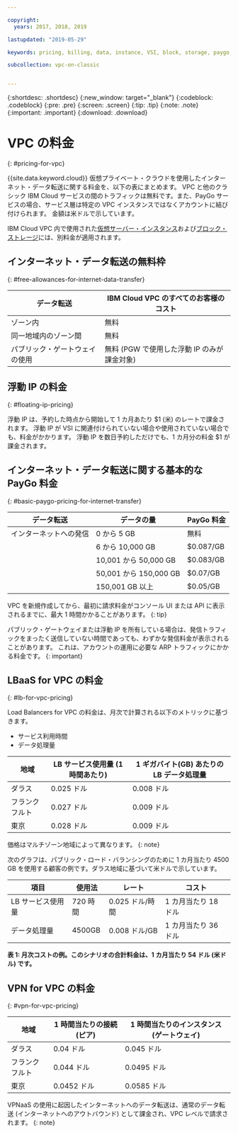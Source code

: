 ```yaml
---

copyright:
  years: 2017, 2018, 2019

lastupdated: "2019-05-29"

keywords: pricing, billing, data, instance, VSI, block, storage, paygo, transfer, floating, server, VPC, allowance, gateway, egress, minimal charges, ARP, traffic

subcollection: vpc-on-classic


---
```


{:shortdesc: .shortdesc}
{:new_window: target="_blank"}
{:codeblock: .codeblock}
{:pre: .pre}
{:screen: .screen}
{:tip: .tip}
{:note: .note}
{:important: .important}
{:download: .download}


# VPC の料金
{: #pricing-for-vpc}

{{site.data.keyword.cloud}} 仮想プライベート・クラウドを使用したインターネット・データ転送に関する料金を、以下の表にまとめます。 VPC と他のクラシック IBM Cloud サービスの間のトラフィックは無料です。また、PayGo サービスの場合、サービス層は特定の VPC インスタンスではなくアカウントに結び付けられます。 金額は米ドルで示しています。

IBM Cloud VPC 内で使用された[仮想サーバー・インスタンス](/docs/vpc-on-classic?topic=vpc-on-classic-pricing-for-virtual-servers-for-vpc)および[ブロック・ストレージ](/docs/vpc-on-classic?topic=vpc-on-classic-block-storage-pricing)には、別料金が適用されます。

## インターネット・データ転送の無料枠
{: #free-allowances-for-internet-data-transfer}

| データ転送 |  IBM Cloud VPC のすべてのお客様のコスト |
|---------------|------------------|
| ゾーン内 | 無料 |
| 同一地域内のゾーン間 | 無料 |
| パブリック・ゲートウェイの使用 | 無料 (PGW で使用した浮動 IP のみが課金対象) |

## 浮動 IP の料金
{: #floating-ip-pricing}

浮動 IP は、予約した時点から開始して 1 カ月あたり $1 (米) のレートで課金されます。 浮動 IP が VSI に関連付けられていない場合や使用されていない場合でも、料金がかかります。 浮動 IP を数日予約しただけでも、1 カ月分の料金 $1 が課金されます。

## インターネット・データ転送に関する基本的な PayGo 料金
{: #basic-paygo-pricing-for-internet-transfer}

| データ転送 | データの量 | PayGo 料金 |
|-----------|-----------|------------------|
| インターネットへの発信 |  0 から 5 GB | 無料 |
|  | 6 から 10,000 GB | $0.087/GB |
|  | 10,001 から 50,000 GB | $0.083/GB |
|  | 50,001 から 150,000 GB | $0.07/GB |
|  | 150,001 GB 以上 | $0.05/GB |


VPC を新規作成してから、最初に請求料金がコンソール UI または API に表示されるまでに、最大 1 時間かかることがあります。
{: tip}

パブリック・ゲートウェイまたは浮動 IP を所有している場合は、発信トラフィックをまったく送信していない時間であっても、わずかな発信料金が表示されることがあります。 これは、アカウントの運用に必要な ARP トラフィックにかかる料金です。
{: important}

## LBaaS for VPC の料金
{: #lb-for-vpc-pricing}

Load Balancers for VPC の料金は、月次で計算される以下のメトリックに基づきます。
* サービス利用時間
* データ処理量


| 地域 | LB サービス使用量 (1 時間あたり) | 1 ギガバイト(GB) あたりの LB データ処理量 |
|------------|--------------------------|-------------------------|
| ダラス | 0.025 ドル | 0.008 ドル |
| フランクフルト | 0.027 ドル | 0.009 ドル |
| 東京 | 0.028 ドル | 0.009 ドル |

価格はマルチゾーン地域によって異なります。
{: note}

次のグラフは、パブリック・ロード・バランシングのために 1 カ月当たり 4500 GB を使用する顧客の例です。ダラス地域に基づいて米ドルで示しています。

| 項目 | 使用法 | レート |コスト|
|---------|--------|---------|---------|          
| LB サービス使用量| 720 時間 | 0.025 ドル/時間 | 1 カ月当たり 18 ドル |
|データ処理量| 4500GB  |  0.008 ドル/GB | 1 カ月当たり 36 ドル |

**表 1: 月次コストの例。このシナリオの合計料金は、1 カ月当たり 54 ドル (米ドル) です。**


## VPN for VPC の料金
{: #vpn-for-vpc-pricing}

| 地域 | 1 時間当たりの接続 (ピア) | 1 時間当たりのインスタンス (ゲートウェイ) |
|------------|--------------------------|-------------------------|
| ダラス | 0.04 ドル | 0.045 ドル |
| フランクフルト | 0.044 ドル | 0.0495 ドル |
| 東京 | 0.0452 ドル | 0.0585 ドル |

VPNaaS の使用に起因したインターネットへのデータ転送は、通常のデータ転送 (インターネットへのアウトバウンド) として課金され、VPC レベルで請求されます。
{: note}

